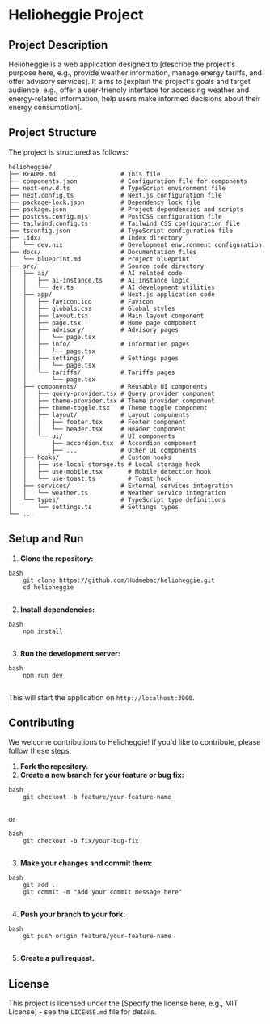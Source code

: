 # Helioheggie Project

## Project Description

Helioheggie is a web application designed to [describe the project's purpose here, e.g., provide weather information, manage energy tariffs, and offer advisory services]. It aims to [explain the project's goals and target audience, e.g., offer a user-friendly interface for accessing weather and energy-related information, help users make informed decisions about their energy consumption].

## Project Structure

The project is structured as follows:
```
helioheggie/
├── README.md                  # This file
├── components.json            # Configuration file for components
├── next-env.d.ts              # TypeScript environment file
├── next.config.ts             # Next.js configuration file
├── package-lock.json          # Dependency lock file
├── package.json               # Project dependencies and scripts
├── postcss.config.mjs         # PostCSS configuration file
├── tailwind.config.ts         # Tailwind CSS configuration file
├── tsconfig.json              # TypeScript configuration file
├── .idx/                      # Index directory
│   └── dev.nix                # Development environment configuration
├── docs/                      # Documentation files
│   └── blueprint.md           # Project blueprint
├── src/                       # Source code directory
│   ├── ai/                    # AI related code
│   │   ├── ai-instance.ts     # AI instance logic
│   │   └── dev.ts             # AI development utilities
│   ├── app/                   # Next.js application code
│   │   ├── favicon.ico        # Favicon
│   │   ├── globals.css        # Global styles
│   │   ├── layout.tsx         # Main layout component
│   │   ├── page.tsx           # Home page component
│   │   ├── advisory/          # Advisory pages
│   │   │   └── page.tsx
│   │   ├── info/              # Information pages
│   │   │   └── page.tsx
│   │   ├── settings/          # Settings pages
│   │   │   └── page.tsx
│   │   └── tariffs/           # Tariffs pages
│   │       └── page.tsx
│   ├── components/            # Reusable UI components
│   │   ├── query-provider.tsx # Query provider component
│   │   ├── theme-provider.tsx # Theme provider component
│   │   ├── theme-toggle.tsx   # Theme toggle component
│   │   ├── layout/            # Layout components
│   │   │   ├── footer.tsx     # Footer component
│   │   │   └── header.tsx     # Header component
│   │   └── ui/                # UI components
│   │       ├── accordion.tsx  # Accordion component
│   │       ├── ...            # Other UI components
│   ├── hooks/                 # Custom hooks
│   │   ├── use-local-storage.ts # Local storage hook
│   │   ├── use-mobile.tsx       # Mobile detection hook
│   │   └── use-toast.ts         # Toast hook
│   ├── services/              # External services integration
│   │   └── weather.ts         # Weather service integration
│   └── types/                 # TypeScript type definitions
│       └── settings.ts        # Settings types
└── ...
```
## Setup and Run

1.  **Clone the repository:**
```
bash
    git clone https://github.com/Hudmebac/helioheggie.git
    cd helioheggie
    
```
2.  **Install dependencies:**
```
bash
    npm install
    
```
3.  **Run the development server:**
```
bash
    npm run dev
    
```
This will start the application on `http://localhost:3000`.

## Contributing

We welcome contributions to Helioheggie! If you'd like to contribute, please follow these steps:

1.  **Fork the repository.**
2.  **Create a new branch for your feature or bug fix:**
```
bash
    git checkout -b feature/your-feature-name
    
```
or
```
bash
    git checkout -b fix/your-bug-fix
    
```
3.  **Make your changes and commit them:**
```
bash
    git add .
    git commit -m "Add your commit message here"
    
```
4.  **Push your branch to your fork:**
```
bash
    git push origin feature/your-feature-name
    
```
5.  **Create a pull request.**

## License

This project is licensed under the [Specify the license here, e.g., MIT License] - see the `LICENSE.md` file for details.
